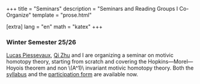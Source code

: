 +++
title = "Seminars"
description = "Seminars and Reading Groups I Co-Organize"
template = "prose.html"

[extra]
lang = "en"
math = "katex"
+++


### Winter Semester 25/26
[Lucas Piessevaux](https://lucas-piessevaux.github.io), [Qi Zhu](https://qizhumath.wixsite.com/math) and I are organizing a seminar on motivic homotopy theory, starting from scratch and covering the Hopkins—Morel—Hoyois theorem and non \\(A^1)\\ invariant motivic homotopy theory.
Both the [syllabus](/files/motivic_syllabus_15_08_2025.pdf) and the [participation form](https://forms.gle/UukfAK6XULW9KMAu8) are available now.
